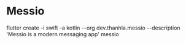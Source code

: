 # Messio

flutter create  -i swift -a kotlin --org dev.thanhla.messio --description 'Messio is a modern messaging app' messio